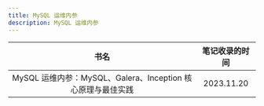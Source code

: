 ```yaml
---
title: MySQL 运维内参
description: MySQL 运维内参
---
```


|                            书名                             | 笔记收录的时间 |
| :---------------------------------------------------------: | :------------: |
| MySQL 运维内参：MySQL、Galera、Inception 核心原理与最佳实践 |   2023.11.20   |
